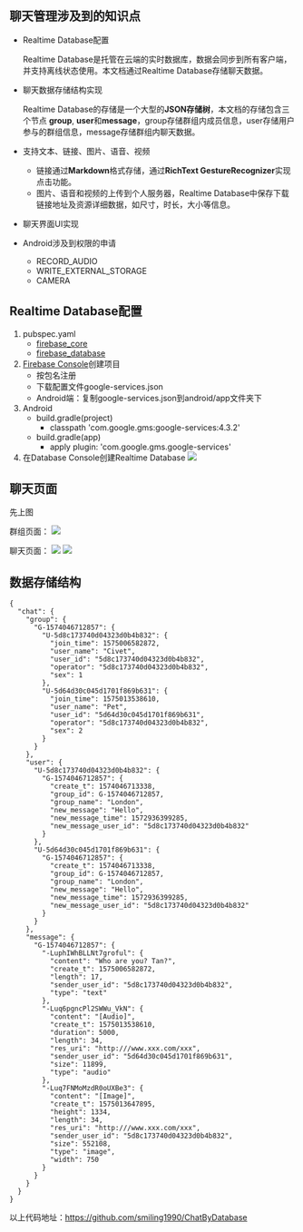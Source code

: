 ## 聊天管理涉及到的知识点

- Realtime Database配置

    Realtime Database是托管在云端的实时数据库，数据会同步到所有客户端，并支持离线状态使用。本文档通过Realtime Database存储聊天数据。
- 聊天数据存储结构实现

    Realtime Database的存储是一个大型的**JSON存储树**，本文档的存储包含三个节点 **group**, **user**和**message**，group存储群组内成员信息，user存储用户参与的群组信息，message存储群组内聊天数据。
- 支持文本、链接、图片、语音、视频
    
    - 链接通过**Markdown**格式存储，通过**RichText GestureRecognizer**实现点击功能。
    - 图片、语音和视频的上传到个人服务器，Realtime Database中保存下载链接地址及资源详细数据，如尺寸，时长，大小等信息。
    
- 聊天界面UI实现
- Android涉及到权限的申请
    - RECORD_AUDIO
    - WRITE_EXTERNAL_STORAGE
    - CAMERA

## Realtime Database配置

1. pubspec.yaml
    - [firebase_core](https://pub.flutter-io.cn/packages/firebase_core)
    - [firebase_database](https://pub.flutter-io.cn/packages/firebase_database)
2. [Firebase Console](https://console.firebase.google.com/)创建项目
    - 按包名注册
    - 下载配置文件google-services.json
    - Android端：复制google-services.json到android/app文件夹下
3. Android
    - build.gradle(project)
        - classpath 'com.google.gms:google-services:4.3.2'
    - build.gradle(app)
        - apply plugin: 'com.google.gms.google-services'
4. 在Database Console创建Realtime Database
![](https://user-gold-cdn.xitu.io/2019/11/30/16ebb5ff815fa88a?w=1457&h=879&f=png&s=357766)

## 聊天页面
先上图

群组页面：
![](https://user-gold-cdn.xitu.io/2019/12/2/16ec5e433879c634?w=1080&h=1920&f=jpeg&s=252792)

聊天页面：
![](https://user-gold-cdn.xitu.io/2019/12/2/16ec5ec501872c9a?w=1080&h=1920&f=jpeg&s=435063)
![](https://user-gold-cdn.xitu.io/2019/12/2/16ec5ec764fb6b64?w=1080&h=1920&f=jpeg&s=338530)

## 数据存储结构
```	
{
  "chat": {
    "group": {
      "G-1574046712857": {
        "U-5d8c173740d04323d0b4b832": {
          "join_time": 1575006582872,
          "user_name": "Civet",
          "user_id": "5d8c173740d04323d0b4b832",
          "operator": "5d8c173740d04323d0b4b832",
          "sex": 1
        },
        "U-5d64d30c045d1701f869b631": {
          "join_time": 1575013538610,
          "user_name": "Pet",
          "user_id": "5d64d30c045d1701f869b631",
          "operator": "5d8c173740d04323d0b4b832",
          "sex": 2
        }
      }
    },
    "user": {
      "U-5d8c173740d04323d0b4b832": {
        "G-1574046712857": {
          "create_t": 1574046713338,
          "group_id": G-1574046712857,
          "group_name": "London",
          "new_message": "Hello",
          "new_message_time": 1572936399285,
          "new_message_user_id": "5d8c173740d04323d0b4b832"
        }
      },
      "U-5d64d30c045d1701f869b631": {
        "G-1574046712857": {
          "create_t": 1574046713338,
          "group_id": G-1574046712857,
          "group_name": "London",
          "new_message": "Hello",
          "new_message_time": 1572936399285,
          "new_message_user_id": "5d8c173740d04323d0b4b832"
        }
      }
    },
    "message": {
      "G-1574046712857": {
        "-LuphIWhBLLNt7groful": {
          "content": "Who are you? Tan?",
          "create_t": 1575006582872,
          "length": 17,
          "sender_user_id": "5d8c173740d04323d0b4b832",
          "type": "text"
        },
        "-Luq6pgncPl2SWWu_VkN": {
          "content": "[Audio]",
          "create_t": 1575013538610,
          "duration": 5000,
          "length": 34,
          "res_uri": "http:///www.xxx.com/xxx",
          "sender_user_id": "5d64d30c045d1701f869b631",
          "size": 11899,
          "type": "audio"
        },
        "-Luq7FNMoMzdR0oUXBe3": {
          "content": "[Image]",
          "create_t": 1575013647895,
          "height": 1334,
          "length": 34,
          "res_uri": "http:///www.xxx.com/xxx",
          "sender_user_id": "5d8c173740d04323d0b4b832",
          "size": 552108,
          "type": "image",
          "width": 750
        }
      }
    }
  }
}
```

以上代码地址：https://github.com/smiling1990/ChatByDatabase